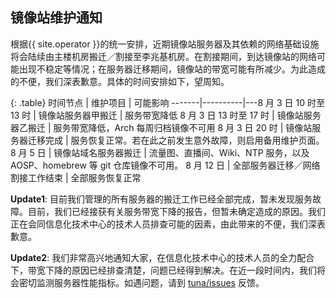 ## 镜像站维护通知

根据{{ site.operator }}的统一安排，近期镜像站服务器及其依赖的网络基础设施将会陆续由主楼机房搬迁／割接至李兆基机房。在割接期间，到达镜像站的网络可能出现不稳定等情况；在服务器迁移期间，镜像站的带宽可能有所减少。为此造成的不便，我们深表歉意。具体的时间安排如下，望周知。


{: .table}
时间节点 | 维护项目 | 可能影响
-------|----------|---8 月 3 日 10 时至 13 时 | 镜像站服务器甲搬迁 | 服务带宽降低
8 月 3 日 13 时至 17 时 | 镜像站服务器乙搬迁 | 服务带宽降低，Arch 每周归档镜像不可用
8 月 3 日 20 时 | 镜像站服务器迁移完成 | 服务恢复正常。若在此之前发生意外故障，则启用备用维护页面。
8 月 5 日 | 镜像站域名服务器搬迁 | 流量图、直播间、Wiki、NTP 服务，以及 AOSP、homebrew 等 git 仓库镜像不可用。
8 月 12 日 | 全部服务器迁移／网络割接工作结束 | 全部服务恢复正常

**Update1**: 目前我们管理的所有服务器的搬迁工作已经全部完成，暂未发现服务故障。目前，我们已经接获有关服务带宽下降的报告，但暂未确定造成的原因。我们正在会同信息化技术中心的技术人员排查可能的因素，由此带来的不便，我们深表歉意。

**Update2**: 我们非常高兴地通知大家，在信息化技术中心的技术人员的全力配合下，带宽下降的原因已经排查清楚，问题已经得到解决。在近一段时间内，我们将会密切监测服务器性能指标。如遇问题，请到 [tuna/issues](https://github.com/tuna/issues/issues) 反馈。
